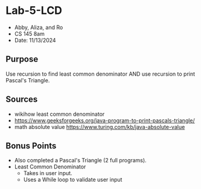 # Lab-5-LCD

- Abby, Aliza, and Ro
- CS 145 8am
- Date: 11/13/2024

## Purpose

Use recursion to find least common denominator AND use recursion to print Pascal's Triangle.

## Sources

- wikihow least common denominator
- <https://www.geeksforgeeks.org/java-program-to-print-pascals-triangle/>
- math absolute value <https://www.turing.com/kb/java-absolute-value>

## Bonus Points

- Also completed a Pascal's Triangle (2 full programs).
- Least Common Denominator
  - Takes in user input.
  - Uses a While loop to validate user input
